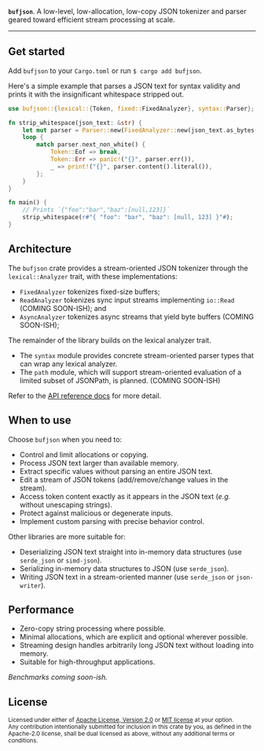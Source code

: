 
**`bufjson`**. A low-level, low-allocation, low-copy JSON tokenizer and parser geared toward
efficient stream processing at scale.

----------------------------------------------------------------------------------------------------

## Get started

Add `bufjson` to your `Cargo.toml` or run `$ cargo add bufjson`.

Here's a simple example that parses a JSON text for syntax validity and prints it with the
insignificant whitespace stripped out.

```rust
use bufjson::{lexical::{Token, fixed::FixedAnalyzer}, syntax::Parser};

fn strip_whitespace(json_text: &str) {
    let mut parser = Parser::new(FixedAnalyzer::new(json_text.as_bytes()));
    loop {
        match parser.next_non_white() {
            Token::Eof => break,
            Token::Err => panic!("{}", parser.err()),
            _ => print!("{}", parser.content().literal()),
        };
    }
}

fn main() {
    // Prints `{"foo":"bar","baz":[null,123]}`
    strip_whitespace(r#"{ "foo": "bar", "baz": [null, 123] }"#);
}
```

## Architecture

The `bufjson` crate provides a stream-oriented JSON tokenizer through the `lexical::Analyzer` trait,
with these implementations:

- `FixedAnalyzer` tokenizes fixed-size buffers;
- `ReadAnalyzer` tokenizes sync input streams implementing `io::Read` (COMING SOON-ISH); and
- `AsyncAnalyzer` tokenizes async streams that yield byte buffers (COMING SOON-ISH);

The remainder of the library builds on the lexical analyzer trait.

- The `syntax` module provides concrete stream-oriented parser types that can wrap any lexical
  analyzer.
- The `path` module, which will support stream-oriented evaluation of a limited subset of JSONPath,
  is planned. (COMING SOON-ISH)

Refer to the [API reference docs](https://docs.rs/bufjson/latest/bufjson/) for more detail.

## When to use

Choose `bufjson` when you need to:

- Control and limit allocations or copying.
- Process JSON text larger than available memory.
- Extract specific values without parsing an entire JSON text.
- Edit a stream of JSON tokens (add/remove/change values in the stream).
- Access token content exactly as it appears in the JSON text (*e.g.* without unescaping strings).
- Protect against malicious or degenerate inputs.
- Implement custom parsing with precise behavior control.

Other libraries are more suitable for:

- Deserializing JSON text straight into in-memory data structures (use `serde_json` or `simd-json`).
- Serializing in-memory data structures to JSON (use `serde_json`).
- Writing JSON text in a stream-oriented manner (use `serde_json` or `json-writer`).

## Performance

- Zero-copy string processing where possible.
- Minimal allocations, which are explicit and optional wherever possible.
- Streaming design handles arbitrarily long JSON text without loading into memory.
- Suitable for high-throughput applications.

*Benchmarks coming soon-ish.*

## License

<sup>
Licensed under either of <a href="LICENSE-APACHE">Apache License, Version 2.0</a> or
<a href="LICENSE-MIT">MIT license</a> at your option.
</sup>

<br>

<sub>
Any contribution intentionally submitted for inclusion in this crate by you, as defined in the
Apache-2.0 license, shall be dual licensed as above, without any additional terms or conditions.
</sub>
